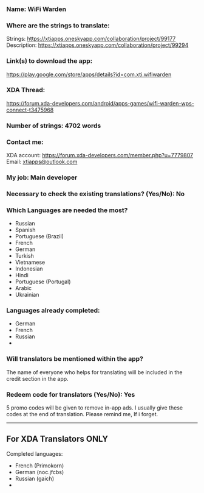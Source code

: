 <!-- Name of your app -->
### Name: WiFi Warden

<!-- Provide a public accessible link, where the translation can be discussed and improved. (paid platforms are not allowed) -->
### Where are the strings to translate:
Strings: https://xtiapps.oneskyapp.com/collaboration/project/99177  
Description: https://xtiapps.oneskyapp.com/collaboration/project/99294  

### Link(s) to download the app:
https://play.google.com/store/apps/details?id=com.xti.wifiwarden

<!-- Optional -->
### XDA Thread:
https://forum.xda-developers.com/android/apps-games/wifi-warden-wps-connect-t3475968
### Number of strings: 4702 words

<!-- Provide an email address, your account on social networks...-->
### Contact me:
XDA account: https://forum.xda-developers.com/member.php?u=7779807  
Email: xtiapps@outlook.com

<!-- Tell us if you are the main developer, community manager, designer,...-->
### My job: Main developer

<!-- If you only want to receive translations for untranslated strings only -->
### Necessary to check the existing translations? (Yes/No): No

<!-- Optional -->
### Which Languages are needed the most?
* Russian
* Spanish
* Portuguese (Brazil)
* French
* German
* Turkish
* Vietnamese
* Indonesian
* Hindi
* Portuguese (Portugal)
* Arabic
* Ukrainian

### Languages already completed:
* German
* French
* Russian
* 

<!-- Credits are always appreciated -->
### Will translators be mentioned within the app?
The name of everyone who helps for translating will be included in the credit section in the app.  
<!-- Some developers offer redeem codes to thank translators and/or to help them to translate strings that are specific to PRO features. Please explain how to request one -->
### Redeem code for translators (Yes/No): Yes
5 promo codes will be given to remove in-app ads.
I usually give these codes at the end of translation. Please remind me, If i forget.
***

## For XDA Translators ONLY
Completed languages:
<!-- Add your XDA username next to your language(s) -->
* French (Primokorn)
* German (noc.jfcbs)
* Russian (gaich)
*
